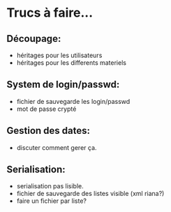 Trucs à faire...
================

Découpage:
----------
* héritages pour les utilisateurs
* héritages pour les differents materiels

System de login/passwd:
-----------------------
* fichier de sauvegarde les login/passwd
* mot de passe crypté
	
	
Gestion des dates:
------------------
* discuter comment gerer ça.


Serialisation:
--------------
* serialisation pas lisible. 
* fichier de sauvegarde des listes visible (xml riana?)
* faire un fichier par liste? 



